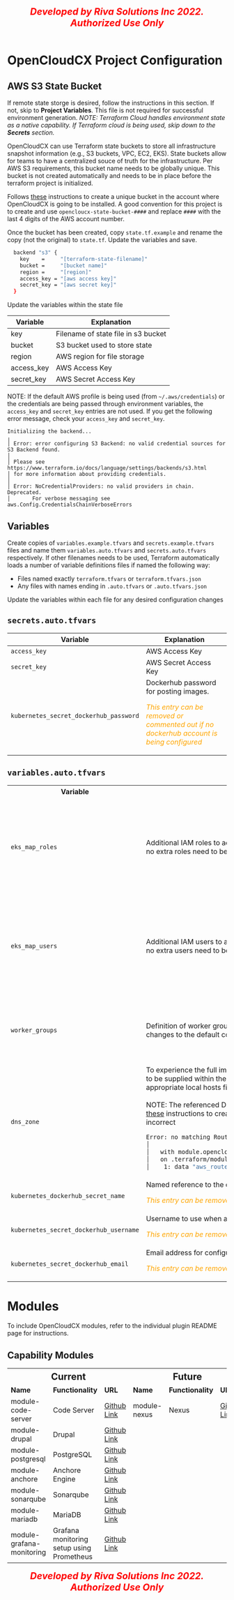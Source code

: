 <div style="text-align: center; font-weight: bolder; color: red; font-size: 16pt;"><i>Developed by Riva Solutions Inc 2022.  Authorized Use Only</i></div><br />

# OpenCloudCX Project Configuration

## AWS S3 State Bucket

If remote state storge is desired, follow the instructions in this section. If not, skip to **Project Variables**. This file is not required for successful environment generation. _NOTE: Terraform Cloud handles environment state as a native capability. If Terraform cloud is being used, skip down to the **Secrets** section._

OpenCloudCX can use Terraform state buckets to store all infrastructure snapshot information (e.g., S3 buckets, VPC, EC2, EKS). State buckets allow for teams to have a centralized souce of truth for the infrastructure. Per AWS S3 requirements, this bucket name needs to be globally unique. This bucket is not created automatically and needs to be in place before the terraform project is initialized.

Follows [these]() instructions to create a unique bucket in the account where OpenCloudCX is going to be installed. A good convention for this project is to create and use `opencloucx-state-bucket-####` and replace `####` with the last 4 digits of the AWS account number.

Once the bucket has been created, copy `state.tf.example` and rename the copy (not the original) to `state.tf`. Update the variables and save.

```bash
  backend "s3" {
    key    =     "[terraform-state-filename]"
    bucket =     "[bucket name]"
    region =     "[region]"
    access_key = "[aws access key]"
    secret_key = "[aws secret key]"
  }
```

Update the variables within the state file

| Variable   | Explanation                         |
| ---------- | ----------------------------------- |
| key        | Filename of state file in s3 bucket |
| bucket     | S3 bucket used to store state       |
| region     | AWS region for file storage         |
| access_key | AWS Access Key                      |
| secret_key | AWS Secret Access Key               |

NOTE: If the default AWS profile is being used (from `~/.aws/credentials`) or the credentials are being passed through environment variables, the `access_key` and `secret_key` entries are not used. If you get the following error message, check your `access_key` and `secret_key`.

```
Initializing the backend...
╷
│ Error: error configuring S3 Backend: no valid credential sources for S3 Backend found.
│
│ Please see https://www.terraform.io/docs/language/settings/backends/s3.html
│ for more information about providing credentials.
│
│ Error: NoCredentialProviders: no valid providers in chain. Deprecated.
│       For verbose messaging see aws.Config.CredentialsChainVerboseErrors
```

## Variables

Create copies of `variables.example.tfvars` and `secrets.example.tfvars` files and name them `variables.auto.tfvars` and `secrets.auto.tfvars` respectively. If other filenames needs to be used, Terraform automatically loads a number of variable definitions files if named the following way:

- Files named exactly `terraform.tfvars` or `terraform.tfvars.json`
- Any files with names ending in `.auto.tfvars` or `.auto.tfvars.json`

Update the variables within each file for any desired configuration changes

## `secrets.auto.tfvars`

| Variable                               | Explanation                                                                                                                                                       |
| -------------------------------------- | ----------------------------------------------------------------------------------------------------------------------------------------------------------------- |
| `access_key`                           | AWS Access Key                                                                                                                                                    |
| `secret_key`                           | AWS Secret Access Key                                                                                                                                             |
| `kubernetes_secret_dockerhub_password` | Dockerhub password for posting images. <p style="color:orange;"><i>This entry can be removed or commented out if no dockerhub account is being configured</i></p> |

## `variables.auto.tfvars`

<table width=100%>
<tr>
  <th width="15%" style="font-weight:bolder;">Variable</th>
  <th width="35%" style="font-weight:bolder;">Explanation</th>
  <th width="50%" style="font-weight:bolder;">Example</th>
</tr>
<tr>
  <td><code>eks_map_roles</code></td>
  <td>Additional IAM roles to add to the aws-auth configmap. This entry can be removed or commented out if no extra roles need to be added.
  </td>
  <td>
  
  <i>Defining Extra Roles</i>
```bash
eks_map_roles = [{
  groups   = ["system:masters"]
  rolearn  = "arn:aws:iam::<account_number>:role/<role name>"
  username = "<username>"
}]  
```
<i>No extra roles</i>
```bash
eks_map_roles = []
```

  </td>
</tr>
<tr>
  <td><code>eks_map_users</code></td>
  <td>Additional IAM users to add to the aws-auth configmap. This entry can be removed or commented out if no extra users need to be added.</td>
  <td>
  
<i>Defining Extra Users</i>
```bash
eks_map_users = [{
  groups   = ["system:masters"]
  userarn  = "arn:aws:iam::<account number>:user/<user name>"
  username = "<username>"
}]  
```
<i>No extra users</i>
```bash
eks_map_users = []
```

  </td>
</tr>

<tr>
  <td><code>worker_groups</code></td>
  <td>Definition of worker groups in the aws eks cluster. This entry can be removed or commented out if no changes to the default configuration are needed.</td>
  <td>

```bash
worker_groups = [
  {
    name                 = "worker-group-1"
    instance_type        = "m5.xlarge"
    asg_desired_capacity = 3
  }
]
```

  </td>
</tr>

<tr>
  <td><code>dns_zone</code></td>
  <td>To experience the full impact of an OpenCloudCX installation, a valid, publicly accessible DNS zone needs to be supplied within the configuration. The default DNS Zone can be used for initial prototyping with appropriate local hosts file manipulation or kubectl port forwarding.
  <br /><br />
  NOTE: The referenced DNS zone in this configuation must already exist in the target account. Refer to <a href="https://docs.aws.amazon.com/Route53/latest/DeveloperGuide/CreatingHostedZone.html">these</a> instructions to create the zone. The following error message will be shown if the configuration is incorrect
  
  ```bash
  Error: no matching Route53Zone found
│
│   with module.opencloudcx-aws-dev.data.aws_route53_zone.vpc,
│   on .terraform/modules/opencloudcx-aws-dev/route53.tf line 1, in data "aws_route53_zone" "vpc":
│    1: data "aws_route53_zone" "vpc" {
  ```
  
  </td>
  <td>

```bash
dns_zone = "spinnaker.internal"
```

</td>
</tr>

<tr>
<td><code>kubernetes_dockerhub_secret_name</code></td>
<td>Named reference to the dockerhub secrets used when publishing to dockerhub. <p style="color:orange;"><i>This entry can be removed or commented out if no dockerhub account is being configured.</i></p></td>
<td>

```bash
kubernetes_dockerhub_secret_name = "my-dockerhub"
```

</td>
</tr>

<tr>
<td><code>kubernetes_secret_dockerhub_username</code></td>
<td>Username to use when authenticating to dockerhub. <p style="color:orange;"><i>This entry can be removed or commented out if no dockerhub account is being configured.</i></p></td>
<td>

```bash
kubernetes_secret_dockerhub_username = "username"
```

</td>
</tr>

<tr>
<td><code>kubernetes_secret_dockerhub_email</code></td>
<td>Email address for configuration in dockerhub. <p style="color:orange;"><i>This entry can be removed or commented out if no dockerhub account is being configured.</i></p></td>
<td>

```bash
kubernetes_secret_dockerhub_email = "email@domain.com"
```

</td>
</tr>

</table>

# Modules

To include OpenCloudCX modules, refer to the individual plugin README page for instructions.

## Capability Modules

<table width="100%">

<tr style="font-size:16pt"><th colspan="3" width="50%">Current</th><th colspan="3" width="50%">Future</th></tr>
<tr><td><b>Name</b></td><td><b>Functionality</b></td><td><b>URL</b></td><td><b>Name</b></td><td><b>Functionality</b></td><td><b>URL</b></td></tr>

<tr>
  <td>module-code-server</td>
  <td>Code Server</td>
  <td><a href="https://github.com/OpenCloudCX/module-code-server">Github Link</a></td>
  <td>module-nexus</td>
  <td>Nexus</td>
  <td><a href="https://github.com/OpenCloudCX/module-nexus">Github Link</td>
</tr>

<tr>
  <td>module-drupal</td>
  <td>Drupal</td>
  <td><a href="https://github.com/OpenCloudCX/module-drupal">Github Link</a></td>
  <td></td>
  <td></td>
  <td></td>
</tr>

<tr>
  <td>module-postgresql</td>
  <td>PostgreSQL</td>
  <td><a href="https://github.com/OpenCloudCX/module-postgresql">Github Link</td>
  <td></td>
  <td></td>
  <td></td>
</tr>

<tr>
  <td>module-anchore</td>
  <td>Anchore Engine</td>
  <td><a href="https://github.com/OpenCloudCX/module-anchore">Github Link</td>
  <td></td>
  <td></td>
  <td></td>
</tr>

<tr>
  <td>module-sonarqube</td>
  <td>Sonarqube</td>
  <td><a href="https://github.com/OpenCloudCX/module-sonarqube">Github Link</td>
  <td></td>
  <td></td>
  <td></td>
</tr>

<tr>
  <td>module-mariadb</td>
  <td>MariaDB</td>
  <td><a href="https://github.com/OpenCloudCX/module-mariadb">Github Link</td>
  <td></td>
  <td></td>
  <td></td>
</tr>

<tr>
  <td>module-grafana-monitoring</td>
  <td>Grafana monitoring setup using Prometheus</td>
  <td><a href="https://github.com/OpenCloudCX/module-grafana-monitoring">Github Link</td>
  <td></td>
  <td></td>
  <td></td>
</tr>

</table>

<div style="text-align: center; font-weight: bolder; color: red; font-size: 16pt;"><i>Developed by Riva Solutions Inc 2022.  Authorized Use Only</i></div><br />
